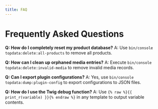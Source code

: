 ```yaml
---
title: FAQ
---
```

# Frequently Asked Questions

**Q: How do I completely reset my product database?**
A: Use `bin/console topdata:delete:all-products` to remove all products.

**Q: How can I clean up orphaned media entries?**
A: Execute `bin/console topdata:delete:invalid-media` to remove invalid media records.

**Q: Can I export plugin configurations?**
A: Yes, use `bin/console topdata:dump:plugin-config` to export configurations to JSON files.

**Q: How do I use the Twig debug function?**
A: Use `{% raw %}{{ print_r(variable) }}{% endraw %}` in any template to output variable contents.
